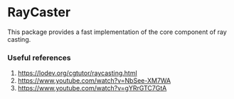# RayCaster

This package provides a fast implementation of the core component of ray casting.

### Useful references

1. https://lodev.org/cgtutor/raycasting.html
1. https://www.youtube.com/watch?v=NbSee-XM7WA
1. https://www.youtube.com/watch?v=gYRrGTC7GtA

